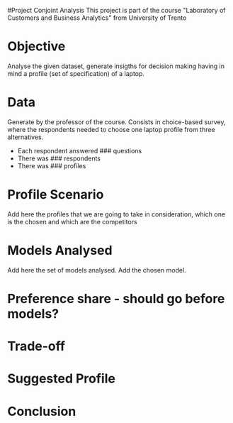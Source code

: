 #Project Conjoint Analysis
This project is part of the course "Laboratory of Customers and Business Analytics" from University of Trento

# Objective
Analyse the given dataset, generate insigths for decision making having in mind a profile (set of specification) of a laptop. 

# Data
Generate by the professor of the course. Consists in choice-based survey, where the respondents needed to choose one laptop profile from three alternatives. 
* Each respondent answered ### questions
*  There was ### respondents
*  There was ### profiles

# Profile Scenario
Add here the profiles that we are going to take in consideration, which one is the chosen and which are the competitors

# Models Analysed
Add here the set of models analysed. Add the chosen model.

# Preference share - should go before models?

# Trade-off

# Suggested Profile

# Conclusion
